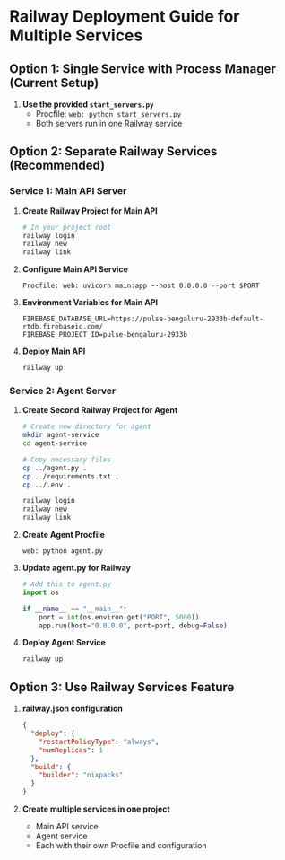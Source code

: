 # Railway Deployment Guide for Multiple Services

## Option 1: Single Service with Process Manager (Current Setup)

1. **Use the provided `start_servers.py`**
   - Procfile: `web: python start_servers.py`
   - Both servers run in one Railway service

## Option 2: Separate Railway Services (Recommended)

### Service 1: Main API Server

1. **Create Railway Project for Main API**
   ```bash
   # In your project root
   railway login
   railway new
   railway link
   ```

2. **Configure Main API Service**
   ```
   Procfile: web: uvicorn main:app --host 0.0.0.0 --port $PORT
   ```

3. **Environment Variables for Main API**
   ```
   FIREBASE_DATABASE_URL=https://pulse-bengaluru-2933b-default-rtdb.firebaseio.com/
   FIREBASE_PROJECT_ID=pulse-bengaluru-2933b
   ```

4. **Deploy Main API**
   ```bash
   railway up
   ```

### Service 2: Agent Server

1. **Create Second Railway Project for Agent**
   ```bash
   # Create new directory for agent
   mkdir agent-service
   cd agent-service
   
   # Copy necessary files
   cp ../agent.py .
   cp ../requirements.txt .
   cp ../.env .
   
   railway login
   railway new
   railway link
   ```

2. **Create Agent Procfile**
   ```
   web: python agent.py
   ```

3. **Update agent.py for Railway**
   ```python
   # Add this to agent.py
   import os
   
   if __name__ == "__main__":
       port = int(os.environ.get("PORT", 5000))
       app.run(host="0.0.0.0", port=port, debug=False)
   ```

4. **Deploy Agent Service**
   ```bash
   railway up
   ```

## Option 3: Use Railway Services Feature

1. **railway.json configuration**
   ```json
   {
     "deploy": {
       "restartPolicyType": "always",
       "numReplicas": 1
     },
     "build": {
       "builder": "nixpacks"
     }
   }
   ```

2. **Create multiple services in one project**
   - Main API service
   - Agent service
   - Each with their own Procfile and configuration
